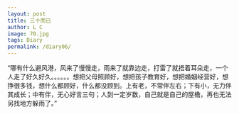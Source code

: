 ```yaml
---
layout: post
title: 三十而已
author: L C
image: 70.jpg
tags: Diary
permalink: /diary06/
---
```

<iframe src="/vedio/鸿雁.mp3" autostart="true" loop="true" style="display:none"></iframe>


“哪有什么避风港，风来了慢慢走，雨来了就靠边走，打雷了就捂着耳朵走，一个人走了好久好久。。。。。。想把父母照顾好，想把孩子教育好，想把婚姻经营好，想挣很多钱，想什么都顾好，什么都没顾到。上有老，不常伴左右；下有小，无力伴其成长；中有伴，无心好言三句；人到一定岁数，自己就是自己的屋檐，再也无法另找地方躲雨了。”
